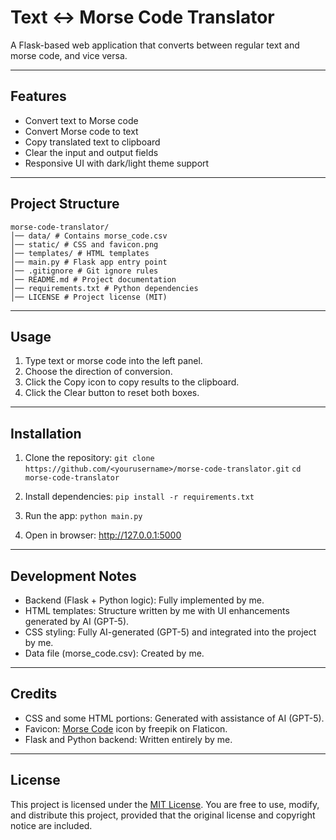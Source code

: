 # Text ↔ Morse Code Translator
A Flask-based web application that converts between regular text and morse code, and vice versa.

---

## Features
- Convert text to Morse code
- Convert Morse code to text
- Copy translated text to clipboard
- Clear the input and output fields
- Responsive UI with dark/light theme support

---

## Project Structure
```
morse-code-translator/
│── data/ # Contains morse_code.csv
│── static/ # CSS and favicon.png
│── templates/ # HTML templates
│── main.py # Flask app entry point
│── .gitignore # Git ignore rules
│── README.md # Project documentation
│── requirements.txt # Python dependencies
│── LICENSE # Project license (MIT)
```

---

## Usage
1. Type text or morse code into the left panel.
2. Choose the direction of conversion.
3. Click the Copy icon to copy results to the clipboard.
4. Click the Clear button to reset both boxes.

---

## Installation
1. Clone the repository:
   ```git clone https://github.com/<yourusername>/morse-code-translator.git```
   ```cd morse-code-translator```

2. Install dependencies:
    ```pip install -r requirements.txt```

3. Run the app:
    ```python main.py```

4. Open in browser:
    http://127.0.0.1:5000

---

## Development Notes
- Backend (Flask + Python logic): Fully implemented by me.
- HTML templates: Structure written by me with UI enhancements generated by AI (GPT-5).
- CSS styling: Fully AI-generated (GPT-5) and integrated into the project by me.
- Data file (morse_code.csv): Created by me.

---

## Credits
- CSS and some HTML portions: Generated with assistance of AI (GPT-5).
- Favicon: [Morse Code](https://www.flaticon.com/free-icon/morse-code_260301) icon by freepik on Flaticon.
- Flask and Python backend: Written entirely by me.

---

## License
This project is licensed under the [MIT License](LICENSE). You are free to use, modify, and distribute this project,
provided that the original license and copyright notice are included.
